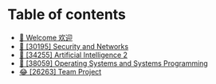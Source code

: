 # Table of contents

* [👋 Welcome 欢迎](README.md)
* [🔐 \[30195\] Security and Networks](30195-security-and-networks.md)
* [🤖 \[34255\] Artificial Intelligence 2](34255-artificial-intelligence-2.md)
* [🐧 \[38059\] Operating Systems and Systems Programming](38059-operating-systems-and-systems-programming.md)
* [😂 \[26263\] Team Project](26263-team-project.md)
